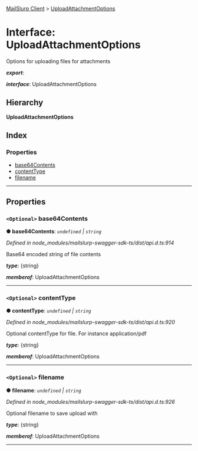 [MailSlurp Client](../README.md) > [UploadAttachmentOptions](../interfaces/uploadattachmentoptions.md)

# Interface: UploadAttachmentOptions

Options for uploading files for attachments

*__export__*: 

*__interface__*: UploadAttachmentOptions

## Hierarchy

**UploadAttachmentOptions**

## Index

### Properties

* [base64Contents](uploadattachmentoptions.md#base64contents)
* [contentType](uploadattachmentoptions.md#contenttype)
* [filename](uploadattachmentoptions.md#filename)

---

## Properties

<a id="base64contents"></a>

### `<Optional>` base64Contents

**● base64Contents**: *`undefined` \| `string`*

*Defined in node_modules/mailslurp-swagger-sdk-ts/dist/api.d.ts:914*

Base64 encoded string of file contents

*__type__*: {string}

*__memberof__*: UploadAttachmentOptions

___
<a id="contenttype"></a>

### `<Optional>` contentType

**● contentType**: *`undefined` \| `string`*

*Defined in node_modules/mailslurp-swagger-sdk-ts/dist/api.d.ts:920*

Optional contentType for file. For instance application/pdf

*__type__*: {string}

*__memberof__*: UploadAttachmentOptions

___
<a id="filename"></a>

### `<Optional>` filename

**● filename**: *`undefined` \| `string`*

*Defined in node_modules/mailslurp-swagger-sdk-ts/dist/api.d.ts:926*

Optional filename to save upload with

*__type__*: {string}

*__memberof__*: UploadAttachmentOptions

___

